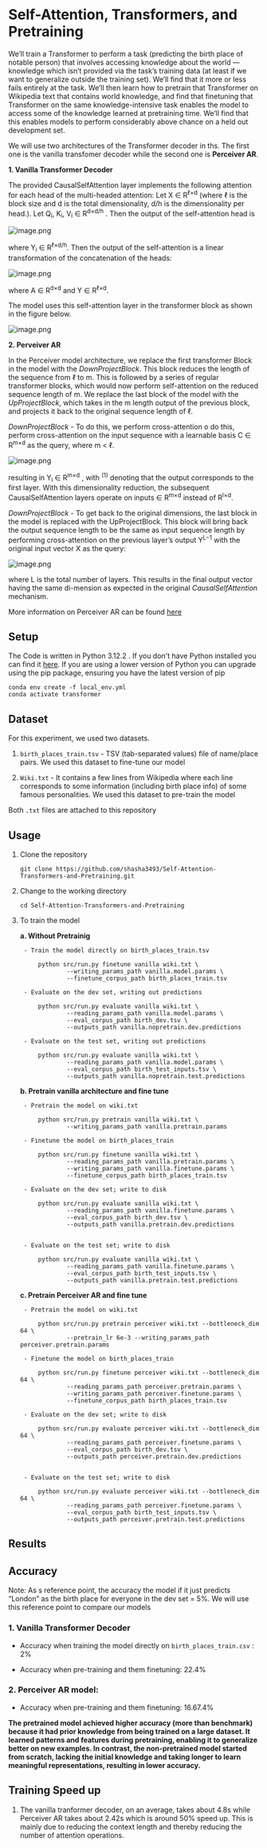 # Self-Attention, Transformers, and Pretraining

We’ll train a Transformer to perform a task (predicting the birth place of notable person) that involves accessing knowledge about the world — knowledge which isn’t provided via the task’s training data (at least if we want to generalize outside the training set). We’ll find that it more or less fails entirely at the task. We’ll then learn how to pretrain that Transformer on Wikipedia text that contains world knowledge, and find that finetuning that
Transformer on the same knowledge-intensive task enables the model to access some of the knowledge learned at pretraining time. We’ll find that this enables models to perform considerably above chance on a held out development set.

We will use two architectures of the Transformer decoder in ths. The first one is the vanilla transfomer decoder while the second one is **Perceiver AR**. 

**1. Vanilla Transformer Decoder**

The provided CausalSelfAttention layer implements the following attention for each head of the multi-headed attention: Let X ∈ R<sup>ℓ×d</sup> (where ℓ is the block size and d is the total dimensionality, d/h is the dimensionality per head.).
Let Q<sub>i</sub>, K<sub>i</sub>, V<sub>i</sub> ∈ R<sup>d×d/h</sup> . Then the output of the self-attention head is

![image.png](images/atten.png)
    
where Y<sub>i</sub> ∈ R<sup>ℓ×d/h</sup>. Then the output of the self-attention is a linear transformation of the concatenation of the heads:

![image.png](images/multi_head.png)

where A ∈ R<sup>d×d</sup> and Y ∈ R<sup>ℓ×d</sup>.

The model uses this self-attention layer in the transformer block as shown in the figure below.

![image.png](images/vanilla_decoder.png)

**2. Perveiver AR**

In the Perceiver model architecture, we replace the first transformer Block in the model with the *DownProjectBlock*. This block reduces the length of the sequence from ℓ to m. This is followed by a series of regular transformer blocks, which would now perform self-attention on the reduced sequence length of m. We replace the last block of the model with the *UpProjectBlock*, which takes in the m length output of the previous block, and projects it back to the original sequence length of ℓ.

*DownProjectBlock* - To do this, we perform cross-attention o do this, perform cross-attention on the input sequence with a learnable basis C ∈ R<sup>m×d</sup> as the query, where m < ℓ.

![image.png](images/down_project.png)

resulting in Y<sub>i</sub> ∈ R<sup>m×d</sup> , with <sup>(1)</sup> denoting that the output corresponds to the first layer. With this dimensionality reduction, the subsequent CausalSelfAttention layers operate on inputs ∈ R<sup>m×d</sup> instead of R<sup>l×d</sup>.
    
*DownProjectBlock* - To get back to the original dimensions, the last block in the model is replaced with the UpProjectBlock. This block will bring back the output sequence length to be the same as input sequence length by performing cross-attention on the previous layer’s output Y<sup>L−1</sup> with the original input vector X as the query:

![image.png](images/up_project.png)

where L is the total number of layers. This results in the final output vector having the same di-mension as expected in the original *CausalSelfAttention* mechanism.

More information on Perceiver AR can be found [here](https://arxiv.org/pdf/2202.07765)

## Setup

The Code is written in Python 3.12.2 . If you don't have Python installed you can find it [here](https://www.python.org/downloads/). If you are using a lower version of Python you can upgrade using the pip package, ensuring you have the latest version of pip

```
conda env create -f local_env.yml
conda activate transformer
```

## Dataset

For this experiment, we used two datasets.

1. `birth_places_train.tsv` - TSV (tab-separated values) file of name/place pairs. We used this dataset to fine-tune our model

2. `Wiki.txt` - It contains a few lines from Wikipedia where each line corresponds to some information (including birth place info) of some famous personalities. We used this dataset to pre-train the model

Both `.txt` files are attached to this repository

## Usage

1. Clone the repository

    `git clone https://github.com/shasha3493/Self-Attention-Transformers-and-Pretraining.git`
  
2. Change to the working directory

    `cd Self-Attention-Transformers-and-Pretraining`
    
3. To train the model 
    
    **a. Without Pretrainig**
    
        - Train the model directly on birth_places_train.tsv
            
            python src/run.py finetune vanilla wiki.txt \
                    --writing_params_path vanilla.model.params \
                    --finetune_corpus_path birth_places_train.tsv
                    
        - Evaluate on the dev set, writing out predictions
            
            python src/run.py evaluate vanilla wiki.txt \
                    --reading_params_path vanilla.model.params \
                    --eval_corpus_path birth_dev.tsv \
                    --outputs_path vanilla.nopretrain.dev.predictions
                    
        - Evaluate on the test set, writing out predictions
        
            python src/run.py evaluate vanilla wiki.txt \
                    --reading_params_path vanilla.model.params \
                    --eval_corpus_path birth_test_inputs.tsv \
                    --outputs_path vanilla.nopretrain.test.predictions
                    
    **b. Pretrain vanilla architecture and fine tune**
        
        - Pretrain the model on wiki.txt
        
            python src/run.py pretrain vanilla wiki.txt \
                    --writing_params_path vanilla.pretrain.params
        
        - Finetune the model on birth_places_train
        
            python src/run.py finetune vanilla wiki.txt \
                    --reading_params_path vanilla.pretrain.params \
                    --writing_params_path vanilla.finetune.params \
                    --finetune_corpus_path birth_places_train.tsv
        
        - Evaluate on the dev set; write to disk
            
            python src/run.py evaluate vanilla wiki.txt \
                    --reading_params_path vanilla.finetune.params \
                    --eval_corpus_path birth_dev.tsv \
                    --outputs_path vanilla.pretrain.dev.predictions
        
        
        - Evaluate on the test set; write to disk
        
            python src/run.py evaluate vanilla wiki.txt \
                    --reading_params_path vanilla.finetune.params \
                    --eval_corpus_path birth_test_inputs.tsv \
                    --outputs_path vanilla.pretrain.test.predictions
                    
    **c. Pretrain Perceiver AR and fine tune**
        
        - Pretrain the model on wiki.txt
        
            python src/run.py pretrain perceiver wiki.txt --bottleneck_dim 64 \
                    --pretrain_lr 6e-3 --writing_params_path perceiver.pretrain.params
        
        - Finetune the model on birth_places_train
        
            python src/run.py finetune perceiver wiki.txt --bottleneck_dim 64 \
                    --reading_params_path perceiver.pretrain.params \
                    --writing_params_path perceiver.finetune.params \
                    --finetune_corpus_path birth_places_train.tsv
        
        - Evaluate on the dev set; write to disk
            
            python src/run.py evaluate perceiver wiki.txt --bottleneck_dim 64 \
                    --reading_params_path perceiver.finetune.params \
                    --eval_corpus_path birth_dev.tsv \
                    --outputs_path perceiver.pretrain.dev.predictions
        
        
        - Evaluate on the test set; write to disk
        
            python src/run.py evaluate perceiver wiki.txt --bottleneck_dim 64 \
                    --reading_params_path perceiver.finetune.params \
                    --eval_corpus_path birth_test_inputs.tsv \
                    --outputs_path perceiver.pretrain.test.predictions

## Results

## Accuracy

Note: As s reference point, the accuracy the model if it just predicts “London” as the birth place for everyone in the dev set = 5%. We will use this reference point to compare our models

### 1. Vanilla Transformer Decoder

- Accuracy when training the model directly on `birth_places_train.csv` : 2%

- Accuracy when pre-training and them finetuning: 22.4% 
    

### 2. Perceiver AR model:
    
- Accuracy when pre-training and them finetuning: 16.67.4% 

**The pretrained model achieved higher accuracy (more than benchmark) because it had prior knowledge from being trained on a large dataset. It learned patterns and features during pretraining, enabling it to generalize better on new examples. In contrast, the non-pretrained model started from scratch, lacking the initial knowledge and taking longer to learn meaningful representations, resulting in
lower accuracy.**

## Training Speed up

1. The vanilla tranformer decoder, on an average, takes about 4.8s while Perceiver AR takes about 2.42s which is around 50% speed up. This is mainly due to reducing the context length and thereby reducing the number of attention operations. 
